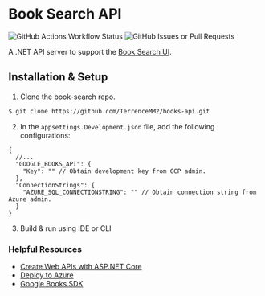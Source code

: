 # Book Search API

![GitHub Actions Workflow Status](https://img.shields.io/github/actions/workflow/status/terrencemm2/books-api/build-deploy.yaml?style=for-the-badge&logo=github-actions&logoColor=white&label=Build%20%26%20Deploy&link=https%3A%2F%2Fgithub.com%2FTerrenceMM2%2Fbooks-api%2Factions)
![GitHub Issues or Pull Requests](https://img.shields.io/github/issues/terrencemm2/books-api?style=for-the-badge&logo=github)

A .NET API server to support the [Book Search UI](https://github.com/TerrenceMM2/books-react).

## Installation & Setup
1. Clone the book-search repo.
```bash
$ git clone https://github.com/TerrenceMM2/books-api.git
```

2. In the `appsettings.Development.json` file, add the following configurations:
```jsonc
{
  //...
  "GOOGLE_BOOKS_API": {
    "Key": "" // Obtain development key from GCP admin.
  },
  "ConnectionStrings": {
    "AZURE_SQL_CONNECTIONSTRING": "" // Obtain connection string from Azure admin.
  }
}
```

3. Build & run using IDE or CLI

### Helpful Resources
- [Create Web APIs with ASP.NET Core](https://learn.microsoft.com/en-us/aspnet/core/web-api/?view=aspnetcore-9.0)
- [Deploy to Azure](https://learn.microsoft.com/en-us/azure/app-service/app-service-sql-github-actions)
- [Google Books SDK](https://developers.google.com/api-client-library/dotnet/get_started)